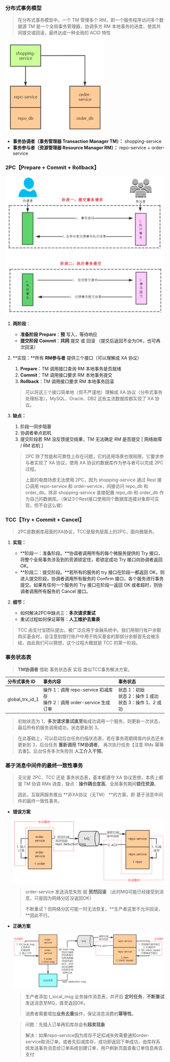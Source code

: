 ### 分布式事务模型

> 在分布式事务模型中，一个 TM 管理多个 RM，即一个服务程序访问多个数据源
> TM 是一个全局事务管理器，协调多方 RM 本地事务的进度，使其共同提交或回滚，最终达成一种全局的 ACID 特性

<img src="pictures/image-20201215234640474.png" alt="image-20201215234640474" style="zoom:80%;" />

+ **事务协调者（事务管理器 Transaction Manager TM）：** shopping-service 
+ **事务参与者（资源管理器 Resource Manager RM）：** repo-service + order-service



### 2PC【Prepare + Commit + Rollback】

<img src="pictures/image-20201216000222600.png" alt="image-20201216000222600" style="zoom: 50%;" />

1. **两阶段**：
   + **准备阶段 Prepare**：**预** 写入，等待响应
   + **提交阶段 Commit**：**共同** 提交  或  回滚  （提交后返回不全为OK，也可再次回滚）

2. **实现：**所有 **RM参与者** 提供三个接口（可以理解成 XA 协议）

   1. **Prepare**：TM 调用接口查询 RM 本地事务是否就绪
   2. **Commit**：TM 调用接口要求 RM 本地事务提交
   3. **Rollback**：TM 调用接口要求 RM 本地事务回滚

   > 可以将这三个接口简单地（但不严谨地）理解成 XA 协议（分布式事务处理标准），MySQL、Oracle、DB2 这些主流数据库都实现了 XA 协议。

3. **缺点：**

   1. 阶段一同步阻塞
   2. 协调者单点宕机
   3. 提交阶段若 RM 没反馈提交结果，TM 无法确定 RM 是否提交 [ 网络故障 / RM 宕机 ]

   > 2PC 除了性能和可靠性上存在问题，它的适用场景也很局限，它要求参与者实现了 XA 协议，使用 XA 协议的数据库作为参与者可以完成 2PC 过程。
   >
   > 上面的电商场景无法使用 2PC，因为 shopping-service 通过 Rest 接口调用 repo-service 和 order-service，间接访问 repo_db 和 order_db。除非 shopping-service 直接配置 repo_db 和 order_db 作为自己的数据库。（保证3个Rest接口使用同个数据库连接对象即可实现，但不会这么做）



### TCC【Try + Commit + Cancel】

> 2PC是数据库层面的XA协议，TCC是服务层面上的2PC，面向微服务。

1. **实现：**
   + **阶段一：准备阶段。**协调者调用所有的每个微服务提供的 Try 接口，将整个全局事务涉及到的资源锁定住，若锁定成功 Try 接口向协调者返回 OK。
   + **阶段二：提交阶段。**若所有的服务的 try 接口在阶段一都返回 OK，则进入提交阶段，协调者调用所有服务的 Confirm 接口，各个服务进行事务提交。如果有任何一个服务的 Try 接口在阶段一返回 OK 或者超时，则协调者调用所有服务的 Cancel 接口。

2. **细节：**
   + 如何解决2PC中缺点三：**多次请求重试**
   + 重试过程如何保证幂等：**人工维护去重表**

> TCC 由支付宝团队提出，被广泛应用于金融系统中。我们用银行账户余额购买基金时，会注意到银行账户中用于购买基金的那部分余额首先会被冻结，由此我们可以猜想，这个过程大概就是 TCC 的第一阶段。



### 事务状态表 

> **TM协调者** 借助 事务状态表 实现 类似TCC事务解决方案。

| 分布式事务 ID   | 事务内容                                                     | 事务状态                                                     |
| :-------------- | :----------------------------------------------------------- | :----------------------------------------------------------- |
| global_trx_id_1 | 操作 1：调用 repo-service 扣减库存<br />操作 2：调用 order-service 生成订单 | 状态 1：初始 <br />状态 2：操作 1 成功 <br />状态 3：操作 1、2 成功 |

> 初始状态为 1，**多次请求重试直至**每成功调用一个服务，则更新一次状态，最后所有的服务调用成功，状态更新到 3。

> 在此基础上，可以启动后台任务扫描状态表，若在事务周期阈值内状态还未更新到 3，后台任务 **重新调用 TM协调者**， 再次执行任务【注意 RMs 幂等去重】。后台任务多次失败则 **人工介入干预**。

 

### 基于消息中间件的最终一致性事务

> 无论是 2PC、TCC 还是 事务状态表，基本都遵守 XA 协议思想，本质上都是 TM 协调 RMs 进度，缺点：**操作耦合度高**、全局事务期间**锁住资源**。
>
> 因此，互联网服务推出 **非XA协议（无TM） **的方案，即 基于消息中间件的最终一致性事务。

+ **错误方案**

  <img src="pictures/image-20201226120707923.png" alt="image-20201226120707923" style="zoom:67%;" />

  > order-service 发送消息失败 就 **贸然回滚** （此时MQ可能已经接受到消息，只是因为网络分区没返回OK）  
  >
  > 不断重试？但网络分区可能一时无法恢复。**生产者这里不允许回滚，**因此不行。

+ **正确方案**

  <img src="pictures/image-20201226120754282.png" alt="image-20201226120754282" style="zoom:67%;" />

  > 生产者添加 t_local_msg 业务操作消息表，并开启 **定时任务**，**不断重试**发送消息至MQ，直至返回OK。
  >
  > 消费者需要增加**业务去重**操作，保证消息消费的**幂等性**。
  
  > 问题：先插入订单再扣库存会有**超卖现象**
  >
  > 解决：如果repo-service因为库存不足扣减失败需要通知order-service取消订单。或者先扣减库存，成功即返回下单成功，由库存系统发送事务消息给订单系统创建订单，用户刷新页面查看订单信息再去支付